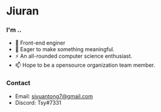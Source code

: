 # Jiuran


### I'm .. 

- 🌱 Front-end enginer
- 🤔 Eager to make something meaningful.
- ⚡ An all-rounded computer science enthusiast.
- 📫 Hope to be a opensource organization team member.

### Contact

- Email: siyuantong7@gmail.com
- Discord: Tsy#7331
